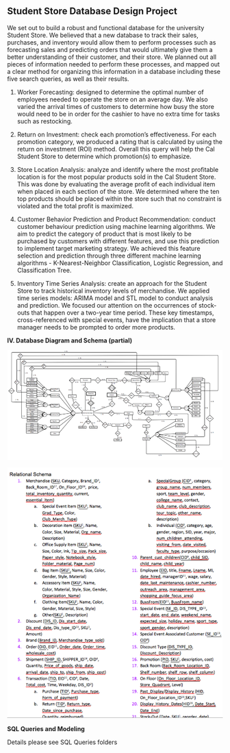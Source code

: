 ## Student Store Database Design Project
  


We set out to build a robust and functional database for the university Student Store. We believed that a new database to track their sales, purchases, and inventory would allow them to perform processes such as forecasting sales and predicting orders that would ultimately give them a better understanding of their customer, and their store. We planned out all pieces of information needed to perform these processes, and mapped out a clear method for organizing this information in a database including these five search queries, as well as their results. 

1. Worker Forecasting: designed to determine the optimal number of employees needed to operate the store on an average day. We also varied the arrival times of customers to determine how busy the store would need to be in order for the cashier to have no extra time for tasks such as restocking. 

2. Return on Investment: check each promotion’s effectiveness. For each promotion category, we produced a rating that is calculated by using the return on investment (ROI) method. Overall this query will help the Cal Student Store to determine which promotion(s) to emphasize.

    
3. Store Location Analysis: analyze and identify where the most profitable location is for the most popular products sold in the Cal Student Store. This was done by evaluating the average profit of each individual item when placed in each section of the store. We determined where the ten top products should be placed within the store such that no constraint is violated and the total profit is maximized. 

4. Customer Behavior Prediction and Product Recommendation: conduct customer behaviour prediction using machine learning algorithms. We aim to predict the category of product that is most likely to be purchased by customers with different features, and use this prediction to implement target marketing strategy.  We achieved this feature selection and prediction through three different machine learning algorithms - K-Nearest-Neighbor Classification, Logistic Regression, and Classification Tree. 

5. Inventory Time Series Analysis: create an approach for the Student Store to track historical inventory levels of merchandise. We applied time series models: ARIMA model and STL model to conduct analysis and prediction. We focused our attention on the occurrences of stock-outs that happen over a two-year time period. These key timestamps, cross-referenced with special events, have the implication that a store manager needs to be prompted to order more products.


**IV. Database Diagram and Schema (partial)**
  
  
![](./implementation.png)


![](./scheme.png)


**SQL Queries and Modeling** 

Details please see SQL Queries folders



